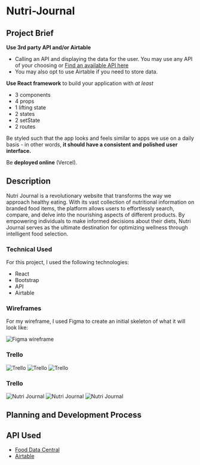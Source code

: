 # Nutri-Journal

## Project Brief

**Use 3rd party API and/or Airtable**

- Calling an API and displaying the data for the user. You may use any API of your choosing or [Find an available API here](https://github.com/public-apis/public-apis)
- You may also opt to use Airtable if you need to store data.

**Use React framework** to build your application with *at least*

- 3 components
- 4 props
- 1 lifting state
- 2 states
- 2 setState
- 2 routes

Be styled such that the app looks and feels similar to apps we use on a daily basis - in other words, **it should have a consistent and polished user interface.**

Be **deployed online** (Vercel).

## Description

Nutri Journal is a revolutionary website that transforms the way we approach healthy eating. With its vast collection of nutritional information on branded food items, the platform allows users to effortlessly search, compare, and delve into the nourishing aspects of different products. By empowering individuals to make informed decisions about their diets, Nutri Journal serves as the ultimate destination for optimizing wellness through intelligent food selection.

### Technical Used
For this project, I used the following technologies:

- React
- Bootstrap
- API
- Airtable

### Wireframes

For my wireframe, I used Figma to create an initial skeleton of what it will look like:

![Figma wireframe](https://github.com/HaruThePotato/Nutri-Journal/blob/main/src/pictures/figma.jpg?raw=true)

### Trello

![Trello](https://github.com/HaruThePotato/Nutri-Journal/blob/main/src/pictures/trello_1.jpg?raw=true)
![Trello](https://github.com/HaruThePotato/Nutri-Journal/blob/main/src/pictures/trello_2.jpg?raw=true)
![Trello](https://github.com/HaruThePotato/Nutri-Journal/blob/main/src/pictures/trello_3.jpg?raw=true)

### Trello

![Nutri Journal](https://github.com/HaruThePotato/Nutri-Journal/blob/main/src/pictures/comparator.jpg?raw=true)
![Nutri Journal](https://github.com/HaruThePotato/Nutri-Journal/blob/main/src/pictures/search.jpg?raw=true)
![Nutri Journal](https://github.com/HaruThePotato/Nutri-Journal/blob/main/src/pictures/trello_3.jpg?raw=true)

## Planning and Development Process



## API Used

- [Food Data Central](https://airtable.com/developers/web/api/introduction)
- [Airtable](https://fdc.nal.usda.gov/api-guide.html)
